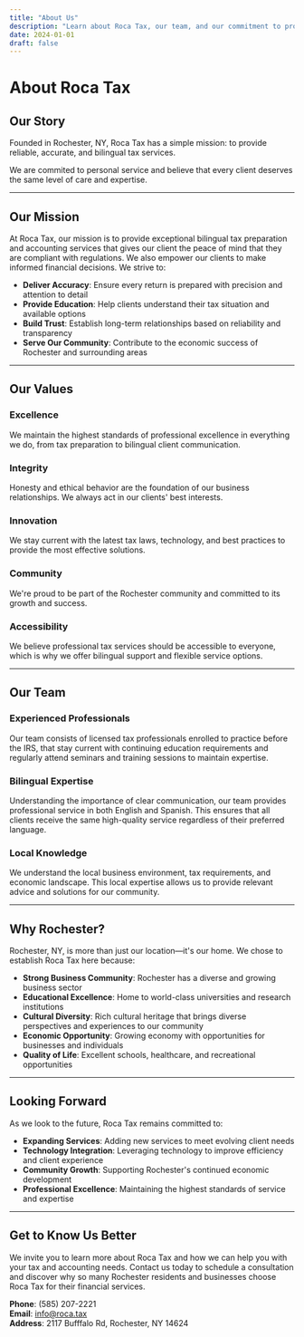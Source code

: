 ```yaml
---
title: "About Us"
description: "Learn about Roca Tax, our team, and our commitment to providing bilingual tax preparation and accounting services in Rochester, NY."
date: 2024-01-01
draft: false
---
```


# About Roca Tax

## Our Story

Founded in Rochester, NY, Roca Tax has a simple mission: to provide reliable, accurate, and bilingual tax services.

We are commited to personal service and believe that every client deserves the same level of care and expertise.

---

## Our Mission

At Roca Tax, our mission is to provide exceptional bilingual tax preparation and accounting services that gives our client the peace of mind that they are compliant with regulations. We also empower our clients to make informed financial decisions. We strive to:

- **Deliver Accuracy**: Ensure every return is prepared with precision and attention to detail
- **Provide Education**: Help clients understand their tax situation and available options
- **Build Trust**: Establish long-term relationships based on reliability and transparency
- **Serve Our Community**: Contribute to the economic success of Rochester and surrounding areas

---

## Our Values

### Excellence
We maintain the highest standards of professional excellence in everything we do, from tax preparation to bilingual client communication.

### Integrity
Honesty and ethical behavior are the foundation of our business relationships. We always act in our clients' best interests.

### Innovation
We stay current with the latest tax laws, technology, and best practices to provide the most effective solutions.

### Community
We're proud to be part of the Rochester community and committed to its growth and success.

### Accessibility
We believe professional tax services should be accessible to everyone, which is why we offer bilingual support and flexible service options.

---

## Our Team

### Experienced Professionals
Our team consists of licensed tax professionals enrolled to practice before the IRS, that stay current with continuing education requirements and regularly attend seminars and training sessions to maintain expertise.

### Bilingual Expertise
Understanding the importance of clear communication, our team provides professional service in both English and Spanish. This ensures that all clients receive the same high-quality service regardless of their preferred language.

### Local Knowledge
We understand the local business environment, tax requirements, and economic landscape. This local expertise allows us to provide relevant advice and solutions for our community.

---

## Why Rochester?

Rochester, NY, is more than just our location—it's our home. We chose to establish Roca Tax here because:

- **Strong Business Community**: Rochester has a diverse and growing business sector
- **Educational Excellence**: Home to world-class universities and research institutions
- **Cultural Diversity**: Rich cultural heritage that brings diverse perspectives and experiences to our community
- **Economic Opportunity**: Growing economy with opportunities for businesses and individuals
- **Quality of Life**: Excellent schools, healthcare, and recreational opportunities


---

## Looking Forward

As we look to the future, Roca Tax remains committed to:

- **Expanding Services**: Adding new services to meet evolving client needs
- **Technology Integration**: Leveraging technology to improve efficiency and client experience
- **Community Growth**: Supporting Rochester's continued economic development
- **Professional Excellence**: Maintaining the highest standards of service and expertise

---

## Get to Know Us Better

We invite you to learn more about Roca Tax and how we can help you with your tax and accounting needs. Contact us today to schedule a consultation and discover why so many Rochester residents and businesses choose Roca Tax for their financial services.

**Phone**: (585) 207-2221  
**Email**: info@roca.tax  
**Address**: 2117 Bufffalo Rd, Rochester, NY 14624
